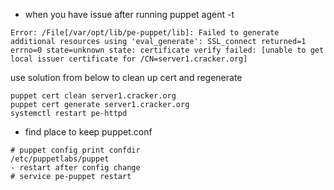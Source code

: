 * when you have issue after running puppet agent -t
```
Error: /File[/var/opt/lib/pe-puppet/lib]: Failed to generate additional resources using 'eval_generate': SSL_connect returned=1 errno=0 state=unknown state: certificate verify failed: [unable to get local issuer certificate for /CN=server1.cracker.org]
```
use solution from below to clean up cert and regenerate 
```
puppet cert clean server1.cracker.org
puppet cert generate server1.cracker.org
systemctl restart pe-httpd
```
* find place to keep puppet.conf 
```
# puppet config print confdir
/etc/puppetlabs/puppet
- restart after config change
# service pe-puppet restart
```
